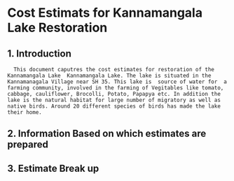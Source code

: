 # Cost Estimats  for  Kannamangala Lake Restoration 

## 1. Introduction
      This document caputres the cost estimates for restoration of the Kannamangala Lake  Kannamangala Lake. The lake is situated in the Kannamanagala Village near SH 35. This lake is  source of water for  a  farming community, involved in the farming of Vegitables like tomato, cabbage, cauliflower, Brocolli, Potato, Papapya etc. In addition the lake is the natural habitat for large number of migratory as well as native birds. Around 20 different species of birds has made the lake their home.
      
## 2. Information Based on which estimates are prepared
## 3. Estimate Break up
